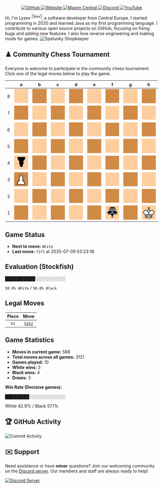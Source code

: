 <div align="center">
    <a href="https://github.com/Lyzev">
        <img src="https://wsrv.nl/?url=https://cdn.jsdelivr.net/npm/@intergrav/devins-badges@3.2.0/assets/cozy-minimal/available/github_vector.svg&w=64&h=64" alt="GitHub">
    </a>
    <a href="https://lyzev.dev">
        <img src="https://wsrv.nl/?url=https://cdn.jsdelivr.net/npm/@intergrav/devins-badges@3.2.0/assets/cozy-minimal/documentation/website_vector.svg&w=64&h=64" alt="Website">
    </a>
    <a href="https://central.sonatype.com/namespace/dev.lyzev.api">
        <img src="https://wsrv.nl/?url=https://cdn.jsdelivr.net/npm/@intergrav/devins-badges@3.2.0/assets/cozy-minimal/available/maven-central_vector.svg&w=64&h=64" alt="Maven Central">
    </a>
    <a href="https://lyzev.dev/discord">
        <img src="https://wsrv.nl/?url=https://cdn.jsdelivr.net/npm/@intergrav/devins-badges@3/assets/cozy-minimal/social/discord-plural_vector.svg&w=64&h=64" alt="Discord">
    </a>
    <a href="https://www.youtube.com/@lyzev">
        <img src="https://wsrv.nl/?url=https://cdn.jsdelivr.net/npm/@intergrav/devins-badges@3.2.0/assets/cozy-minimal/social/youtube-singular_vector.svg&w=64&h=64" alt="YouTube">
    </a>
</div>

[//]: # (23, 08 Mon 2021, 20:00:00)

Hi, I'm Lyzev <sup>⎡Бен⎤</sup>, a software developer from Central Europe. I started programming in 2020 and learned Java as my first programming language. I contribute to various open source projects on GitHub, focusing on fixing bugs and adding new features. I also love reverse engineering and making mods for games. ![Spelunky Shopkeeper](https://static.wikia.nocookie.net/spelunky/images/c/cd/Shopkeeper_HD.png/revision/latest/scale-to-height-down/18)

## :chess_pawn: Community Chess Tournament

Everyone is welcome to participate in the community chess tournament.
Click one of the legal moves below to play the game.

|   | a | b | c | d | e | f | g | h |
|---|---|---|---|---|---|---|---|---|
| 8 | ![Square](chess/assets/img/light/square.svg) | ![Square](chess/assets/img/dark/square.svg) | ![Square](chess/assets/img/light/square.svg) | ![Square](chess/assets/img/dark/square.svg) | ![Square](chess/assets/img/light/square.svg) | ![Square](chess/assets/img/dark/square.svg) | ![Square](chess/assets/img/light/square.svg) | ![Square](chess/assets/img/dark/square.svg) |
| 7 | ![Square](chess/assets/img/dark/square.svg) | ![Square](chess/assets/img/light/square.svg) | ![Square](chess/assets/img/dark/square.svg) | ![Square](chess/assets/img/light/square.svg) | ![Square](chess/assets/img/dark/square.svg) | ![Square](chess/assets/img/light/square.svg) | ![Square](chess/assets/img/dark/square.svg) | ![Square](chess/assets/img/light/square.svg) |
| 6 | ![Square](chess/assets/img/light/square.svg) | ![Square](chess/assets/img/dark/square.svg) | ![Square](chess/assets/img/light/square.svg) | ![Square](chess/assets/img/dark/square.svg) | ![Square](chess/assets/img/light/square.svg) | ![Square](chess/assets/img/dark/square.svg) | ![Square](chess/assets/img/light/square.svg) | ![Square](chess/assets/img/dark/square.svg) |
| 5 | ![Square](chess/assets/img/dark/square.svg) | ![Square](chess/assets/img/light/square.svg) | ![Square](chess/assets/img/dark/square.svg) | ![Square](chess/assets/img/light/square.svg) | ![Square](chess/assets/img/dark/square.svg) | ![Square](chess/assets/img/light/square.svg) | ![Square](chess/assets/img/dark/square.svg) | ![Square](chess/assets/img/light/square.svg) |
| 4 | ![p](chess/assets/img/light/black/down/pawn.svg) | ![Square](chess/assets/img/dark/square.svg) | ![Square](chess/assets/img/light/square.svg) | ![Square](chess/assets/img/dark/square.svg) | ![Square](chess/assets/img/light/square.svg) | ![Square](chess/assets/img/dark/square.svg) | ![Square](chess/assets/img/light/square.svg) | ![Square](chess/assets/img/dark/square.svg) |
| 3 | ![P](chess/assets/img/dark/white/up/pawn.svg) | ![Square](chess/assets/img/light/square.svg) | ![Square](chess/assets/img/dark/square.svg) | ![Square](chess/assets/img/light/square.svg) | ![Square](chess/assets/img/dark/square.svg) | ![Square](chess/assets/img/light/square.svg) | ![Square](chess/assets/img/dark/square.svg) | ![Square](chess/assets/img/light/square.svg) |
| 2 | ![Square](chess/assets/img/light/square.svg) | ![Square](chess/assets/img/dark/square.svg) | ![Square](chess/assets/img/light/square.svg) | ![Square](chess/assets/img/dark/square.svg) | ![Square](chess/assets/img/light/square.svg) | ![Square](chess/assets/img/dark/square.svg) | ![Square](chess/assets/img/light/square.svg) | [![Square](chess/assets/img/dark/square.svg)](https://github.com/Lyzev/Lyzev/issues/new?title=chess%7Ch1h2&body=Click+%27Create%27+to+submit+this+move.) |
| 1 | ![Square](chess/assets/img/dark/square.svg) | ![Square](chess/assets/img/light/square.svg) | ![Square](chess/assets/img/dark/square.svg) | ![Square](chess/assets/img/light/square.svg) | ![Square](chess/assets/img/dark/square.svg) | ![k](chess/assets/img/light/black/down/king.svg) | ![Square](chess/assets/img/dark/square.svg) | ![K](chess/assets/img/light/white/up/king.svg) |

## Game Status

- **Next to move:** `White`
- **Last move:** `f2f1` at 2025-07-09 03:23:18

## Evaluation (Stockfish)

██████████░░░░░░░░░░

`50.0% White` / `50.0% Black`

## Legal Moves

| **Piece** | **Move** |
|:---------:|:--------:|
| `h1` | [`h1h2`](https://github.com/Lyzev/Lyzev/issues/new?title=chess%7Ch1h2&body=Click+%27Create%27+to+submit+this+move.) |

## Game Statistics

- **Moves in current game:** 588
- **Total moves across all games:** 3121
- **Games played:** 10
- **White wins:** 3
- **Black wins:** 4
- **Draws:** 3

**Win Rate (Decisive games):**

████████░░░░░░░░░░░░

White 42.9% / Black 57.1%


## :trophy: GitHub Activity

![Commit Activity](https://lyzev.dev/assets/img/Lyzev.svg)

## :envelope: Support

Need assistance or have **minor** questions? Join our welcoming community on
the [Discord server](https://lyzev.dev/discord). Our members and staff are always ready to help!

[![Discord Server](https://cdn.jsdelivr.net/npm/@intergrav/devins-badges@3/assets/cozy/social/discord-plural_vector.svg)](https://lyzev.dev/discord)
